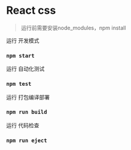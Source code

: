 # React css

> 运行前需要安装node_modules，npm install

运行 开发模式
### `npm start`
运行 自动化测试
### `npm test`
运行 打包编译部署
### `npm run build`
运行 代码检查
### `npm run eject`
